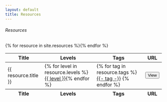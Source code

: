 ```yaml
---
layout: default
title: Resources
---
```


<link href="https://cdn.datatables.net/1.10.19/css/dataTables.bootstrap4.min.css" rel="stylesheet" type="text/css">
<script src="//cdn.datatables.net/1.10.19/js/jquery.dataTables.min.js"></script>
<script src="https://cdn.datatables.net/1.10.19/js/dataTables.bootstrap4.min.js"></script>
<script>
$(document).ready(function() {
  $('#resourcs').DataTable();
});</script>
<div class="card shadow mb-4">
<div class="card-header py-3">
  <h6 class="m-0 font-weight-bold text-primary">Resources</h6>
</div>
<div class="card-body">
  <div class="table-responsive">
    <table class="table table-bordered" id="{{ include.title | slugify }}" width="100%" cellspacing="0"><thead><tr>
<th>Title</th>
<th>Levels</th>
<th>Tags</th>
<th>URL</th>
</tr></thead>
<tfoot><tr>
<th>Title</th>
<th>Levels</th>
<th>Tags</th>
<th>URL</th></tr>
</tfoot>
<tbody>{% for resource in site.resources %}<tr>
<td>{{ resource.title }}</td>
<td>{% for level in resource.levels %}<a href="{{ site.baseurl }}/tags#{{ level }}"><span class="badge badge-success">{{ level }}</span></a>{% endfor %}</td>
<td>{% for tag in resource.tags %}<a href="{{ site.baseurl }}/tags#{{- tag -}}"><span class="badge badge-primary">{{- tag -}}</span></a> {% endfor %}</td>
<td><a href="{{ site.baseurl }}/{{ resource.url }}"><button class="btn btn-primary btn-sm">View</button></a></td>
</tr>{% endfor %}
</tbody>
</table>
   </div>
  </div>
</div>
